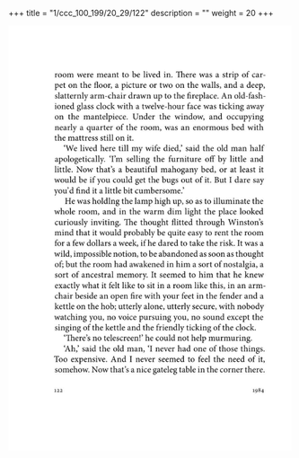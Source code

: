 +++
title = "1/ccc_100_199/20_29/122"
description = ""
weight = 20
+++

<img class="center-fit-jpg" src="/jpg_/out_jpg_1984__122.jpg" ></img>

